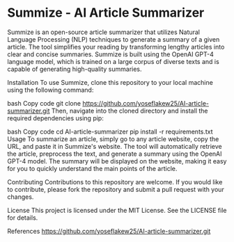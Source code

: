 # Summize - AI Article Summarizer
Summize is an open-source article summarizer that utilizes Natural Language Processing (NLP) techniques to generate a summary of a given article. The tool simplifies your reading by transforming lengthy articles into clear and concise summaries. Summize is built using the OpenAI GPT-4 language model, which is trained on a large corpus of diverse texts and is capable of generating high-quality summaries.

Installation
To use Summize, clone this repository to your local machine using the following command:

bash
Copy code
git clone https://github.com/yoseflakew25/AI-article-summarizer.git
Then, navigate into the cloned directory and install the required dependencies using pip:

bash
Copy code
cd AI-article-summarizer
pip install -r requirements.txt
Usage
To summarize an article, simply go to any article website, copy the URL, and paste it in Summize's website. The tool will automatically retrieve the article, preprocess the text, and generate a summary using the OpenAI GPT-4 model. The summary will be displayed on the website, making it easy for you to quickly understand the main points of the article.

Contributing
Contributions to this repository are welcome. If you would like to contribute, please fork the repository and submit a pull request with your changes.

License
This project is licensed under the MIT License. See the LICENSE file for details.

References
https://github.com/yoseflakew25/AI-article-summarizer.git

